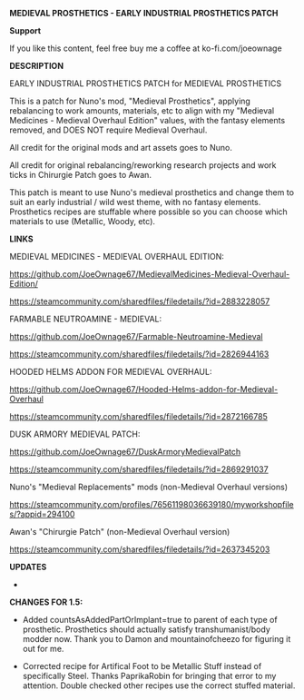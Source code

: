 **MEDIEVAL PROSTHETICS - EARLY INDUSTRIAL PROSTHETICS PATCH**

**Support**

If you like this content, feel free buy me a coffee at ko-fi.com/joeownage 

**DESCRIPTION**

EARLY INDUSTRIAL PROSTHETICS PATCH for MEDIEVAL PROSTHETICS

This is a patch for Nuno's mod, "Medieval Prosthetics", applying rebalancing to work amounts, materials, etc to align with my "Medieval Medicines - Medieval Overhaul Edition" values, with the fantasy elements removed, and DOES NOT require Medieval Overhaul. 
  
All credit for the original mods and art assets goes to Nuno. 

All credit for original rebalancing/reworking research projects and work ticks in Chirurgie Patch goes to Awan.

This patch is meant to use Nuno's medieval prosthetics and change them to suit an early industrial / wild west theme, with no fantasy elements. Prosthetics recipes are stuffable where possible so you can choose which materials to use (Metallic, Woody, etc).


**LINKS**		
				
MEDIEVAL MEDICINES - MEDIEVAL OVERHAUL EDITION:				
				
https://github.com/JoeOwnage67/MedievalMedicines-Medieval-Overhaul-Edition/

https://steamcommunity.com/sharedfiles/filedetails/?id=2883228057			

FARMABLE NEUTROAMINE - MEDIEVAL:				
				
https://github.com/JoeOwnage67/Farmable-Neutroamine-Medieval	

https://steamcommunity.com/sharedfiles/filedetails/?id=2826944163		
				
HOODED HELMS ADDON FOR MEDIEVAL OVERHAUL:				
				
https://github.com/JoeOwnage67/Hooded-Helms-addon-for-Medieval-Overhaul		

https://steamcommunity.com/sharedfiles/filedetails/?id=2872166785				
				
DUSK ARMORY MEDIEVAL PATCH:				
				
https://github.com/JoeOwnage67/DuskArmoryMedievalPatch		

https://steamcommunity.com/sharedfiles/filedetails/?id=2869291037				

Nuno's "Medieval Replacements" mods (non-Medieval Overhaul versions)

https://steamcommunity.com/profiles/76561198036639180/myworkshopfiles/?appid=294100

Awan's "Chirurgie Patch" (non-Medieval Overhaul version) 

https://steamcommunity.com/sharedfiles/filedetails/?id=2637345203

**UPDATES**

-

**CHANGES FOR 1.5:**
- Added countsAsAddedPartOrImplant=true to parent of each type of prosthetic. Prosthetics should actually satisfy transhumanist/body modder now. Thank you to Damon and mountainofcheezo for figuring it out for me.

- Corrected recipe for Artifical Foot to be Metallic Stuff instead of specifically Steel. Thanks PaprikaRobin for bringing that error to my attention. Double checked other recipes use the correct stuffed material.
